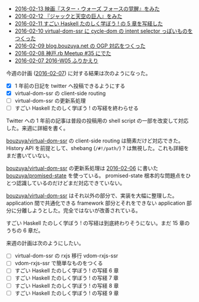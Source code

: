 - [2016-02-13 映画『スター・ウォーズ フォースの覚醒』をみた][2016-02-13]
- [2016-02-12 『ジャックと天空の巨人』をみた][2016-02-12]
- [2016-02-11 すごい Haskell たのしく学ぼう ! の 5 章を写経した][2016-02-11]
- [2016-02-10 virtual-dom-ssr に cycle-dom の intent selector っぽいものをつくった][2016-02-10]
- [2016-02-09 blog.bouzuya.net の OGP 対応をつくった][2016-02-09]
- [2016-02-08 神戸.rb Meetup #35 にでた][2016-02-08]
- [2016-02-07 2016-W05 ふりかえり][2016-02-07]

今週の計画 ([2016-02-07][]) に対する結果は次のようになった。

- [x] 1 年前の日記を twitter へ投稿できるようにする
- [x] virtual-dom-ssr の client-side routing
- [ ] virtual-dom-ssr の更新系処理
- [ ] すごい Haskell たのしく学ぼう ! の写経を終わらせる

Twitter への 1 年前の記事は普段の投稿用の shell script の一部を改変して対応した。来週に詳細を書く。

[bouzuya/virtual-dom-ssr][] の client-side routing は簡素だけど対応できた。History API を前提として、shebang (`/#!/path/`) ? は無視した。これも詳細をまだ書いていない。

[bouzuya/virtual-dom-ssr][] の更新系処理は [2016-02-06][] に書いた [bouzuya/promised-state][] を使っている。 promised-state 根本的な問題点をひとつ認識しているのだけどまだ対応できていない。

[bouzuya/virtual-dom-ssr][]  はそれ以外の部分で、実装を大幅に整理した。 application 間で共通化できる framework 部分とそれをできない application 部分に分離しようとした。完全ではないが改善されている。

すごい Haskell たのしく学ぼう ! の写経は到底終わりそうにない。まだ 15 章のうちの 6 章だ。

来週の計画は次のようにしたい。

- [ ] virtual-dom-ssr の rxjs 移行 vdom-rxjs-ssr
- [ ] vdom-rxjs-ssr で簡単なものをつくる
- [ ] すごい Haskell たのしく学ぼう ! の写経 6 章
- [ ] すごい Haskell たのしく学ぼう ! の写経 7 章
- [ ] すごい Haskell たのしく学ぼう ! の写経 8 章
- [ ] すごい Haskell たのしく学ぼう ! の写経 9 章

[2016-02-06]: https://blog.bouzuya.net/2016/02/06/
[2016-02-07]: https://blog.bouzuya.net/2016/02/07/
[2016-02-08]: https://blog.bouzuya.net/2016/02/08/
[2016-02-09]: https://blog.bouzuya.net/2016/02/09/
[2016-02-10]: https://blog.bouzuya.net/2016/02/10/
[2016-02-11]: https://blog.bouzuya.net/2016/02/11/
[2016-02-12]: https://blog.bouzuya.net/2016/02/12/
[2016-02-13]: https://blog.bouzuya.net/2016/02/13/
[bouzuya/promised-state]: https://github.com/bouzuya/promised-state
[bouzuya/virtual-dom-ssr]: https://github.com/bouzuya/virtual-dom-ssr
